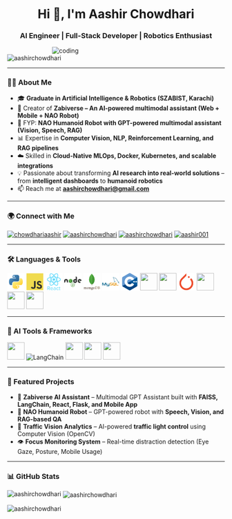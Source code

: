 <h1 align="center">Hi 👋, I'm Aashir Chowdhari</h1>
<h3 align="center">AI Engineer | Full-Stack Developer | Robotics Enthusiast</h3>

<img align="right" alt="coding" width="400" src="https://media.giphy.com/media/qgQUggAC3Pfv687qPC/giphy.gif">

<p align="left">
  <img src="https://komarev.com/ghpvc/?username=aashirchowdhari&label=Profile%20views&color=0e75b6&style=flat" alt="aashirchowdhari" />
</p>

---

### 👨‍💻 About Me  
- 🎓 **Graduate in Artificial Intelligence & Robotics  (SZABIST, Karachi)**  
- 🚀 Creator of **Zabiverse – An AI-powered multimodal assistant (Web + Mobile + NAO Robot)**  
- 🤖 FYP: **NAO Humanoid Robot with GPT-powered multimodal assistant (Vision, Speech, RAG)**  
- 📊 Expertise in **Computer Vision, NLP, Reinforcement Learning, and RAG pipelines**  
- ☁️ Skilled in **Cloud-Native MLOps, Docker, Kubernetes, and scalable integrations**  
- 💡 Passionate about transforming **AI research into real-world solutions** – from **intelligent dashboards** to **humanoid robotics**  
- 📫 Reach me at **aashirchowdhari@gmail.com**

---

### 🌍 Connect with Me  
<p align="left">
<a href="https://twitter.com/chowdhariaashir" target="blank"><img align="center" src="https://raw.githubusercontent.com/rahuldkjain/github-profile-readme-generator/master/src/images/icons/Social/twitter.svg" alt="chowdhariaashir" height="30" width="40" /></a>
<a href="https://linkedin.com/in/aashirchowdhari" target="blank"><img align="center" src="https://raw.githubusercontent.com/rahuldkjain/github-profile-readme-generator/master/src/images/icons/Social/linked-in-alt.svg" alt="aashirchowdhari" height="30" width="40" /></a>
<a href="https://fb.com/aashirchowdhari" target="blank"><img align="center" src="https://raw.githubusercontent.com/rahuldkjain/github-profile-readme-generator/master/src/images/icons/Social/facebook.svg" alt="aashirchowdhari" height="30" width="40" /></a>
<a href="https://instagram.com/aashir001" target="blank"><img align="center" src="https://raw.githubusercontent.com/rahuldkjain/github-profile-readme-generator/master/src/images/icons/Social/instagram.svg" alt="aashir001" height="30" width="40" /></a>
</p>

---

### 🛠️ Languages & Tools  
<p align="left">
  <img src="https://raw.githubusercontent.com/devicons/devicon/master/icons/python/python-original.svg" width="40" height="40"/> 
  <img src="https://raw.githubusercontent.com/devicons/devicon/master/icons/javascript/javascript-original.svg" width="40" height="40"/> 
  <img src="https://raw.githubusercontent.com/devicons/devicon/master/icons/react/react-original-wordmark.svg" width="40" height="40"/> 
  <img src="https://raw.githubusercontent.com/devicons/devicon/master/icons/nodejs/nodejs-original-wordmark.svg" width="40" height="40"/> 
  <img src="https://raw.githubusercontent.com/devicons/devicon/master/icons/mongodb/mongodb-original-wordmark.svg" width="40" height="40"/> 
  <img src="https://raw.githubusercontent.com/devicons/devicon/master/icons/mysql/mysql-original-wordmark.svg" width="40" height="40"/> 
  <img src="https://raw.githubusercontent.com/devicons/devicon/master/icons/cplusplus/cplusplus-original.svg" width="40" height="40"/> 
  <img src="https://upload.wikimedia.org/wikipedia/commons/0/05/Scikit_learn_logo_small.svg" width="40" height="40"/> 
  <img src="https://www.vectorlogo.zone/logos/tensorflow/tensorflow-icon.svg" width="40" height="40"/> 
  <img src="https://raw.githubusercontent.com/devicons/devicon/master/icons/pytorch/pytorch-original.svg" width="40" height="40"/> 
  <img src="https://opencv.org/wp-content/uploads/2020/07/OpenCV_logo_black.png" width="40" height="40"/> 
  <img src="https://www.vectorlogo.zone/logos/docker/docker-icon.svg" width="40" height="40"/> 
  <img src="https://www.vectorlogo.zone/logos/kubernetes/kubernetes-icon.svg" width="40" height="40"/> 
</p>

---

### 🤖 AI Tools & Frameworks  
<p align="left">
  <img src="https://huggingface.co/front/assets/huggingface_logo.svg" width="40" height="40"/> 
  <img src="https://avatars.githubusercontent.com/u/126733545?s=200&v=4" width="40" height="40" alt="LangChain"/> 
  <img src="https://seeklogo.com/images/O/openai-logo-8B9BFEDC26-seeklogo.com.png" width="40" height="40"/> 
  <img src="https://seeklogo.com/images/G/google-gemini-logo-27A62997A4-seeklogo.com.png" width="40" height="40"/> 
  <img src="https://raw.githubusercontent.com/facebookresearch/faiss/main/docs/source/_static/img/logo.png" width="40" height="40"/> 
</p>

---

### 📌 Featured Projects  
- 🤖 **Zabiverse AI Assistant** – Multimodal GPT Assistant built with **FAISS, LangChain, React, Flask, and Mobile App**  
- 🦾 **NAO Humanoid Robot** – GPT-powered robot with **Speech, Vision, and RAG-based QA**  
- 🚦 **Traffic Vision Analytics** – AI-powered **traffic light control** using Computer Vision (OpenCV)  
- 👁️ **Focus Monitoring System** – Real-time distraction detection (Eye Gaze, Posture, Mobile Usage)  

---

### 📊 GitHub Stats  
<p>
  <img align="left" src="https://github-readme-stats.vercel.app/api/top-langs?username=aashirchowdhari&show_icons=true&locale=en&layout=compact" alt="aashirchowdhari" />
</p>

<p>
  &nbsp;<img align="center" src="https://github-readme-stats.vercel.app/api?username=aashirchowdhari&show_icons=true&locale=en" alt="aashirchowdhari" />
</p>

<p>
  <img align="center" src="https://github-readme-streak-stats.herokuapp.com/?user=aashirchowdhari" alt="aashirchowdhari" />
</p>
